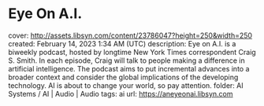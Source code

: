 # Eye On A.I.

cover: http://assets.libsyn.com/content/23786047?height=250&width=250
created: February 14, 2023 1:34 AM (UTC)
description: Eye on A.I. is a biweekly podcast, hosted by longtime New York Times correspondent Craig S. Smith. In each episode, Craig will talk to people making a difference in artificial intelligence. The podcast aims to put incremental advances into a broader context and consider the global implications of the developing technology. AI is about to change your world, so pay attention.
folder: AI Systems / AI | Audio | Audio
tags: ai
url: https://aneyeonai.libsyn.com
